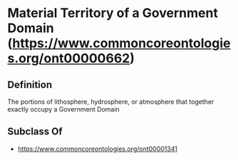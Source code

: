 # Material Territory of a Government Domain (https://www.commoncoreontologies.org/ont00000662)

## Definition
The portions of lithosphere, hydrosphere, or atmosphere that together exactly occupy a Government Domain

## Subclass Of
- https://www.commoncoreontologies.org/ont00001341

